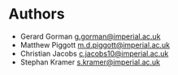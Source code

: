 # Authors

* Gerard Gorman <g.gorman@imperial.ac.uk>
* Matthew Piggott <m.d.piggott@imperial.ac.uk>
* Christian Jacobs <c.jacobs10@imperial.ac.uk>
* Stephan Kramer <s.kramer@imperial.ac.uk>

